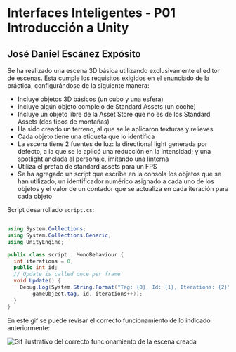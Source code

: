 
# Interfaces Inteligentes - P01 Introducción a Unity
## José Daniel Escánez Expósito

Se ha realizado una escena 3D básica utilizando exclusivamente el editor de escenas.
Esta cumple los requisitos exigidos en el enunciado de la práctica, configurándose de la siguiente manera:

- Incluye objetos 3D básicos (un cubo y una esfera)
- Incluye algún objeto complejo de Standard Assets (un coche)
- Incluye un objeto libre de la Asset Store que no es de los Standard Assets (dos tipos de montañas)
- Ha sido creado un terreno, al que se le aplicaron texturas y relieves
- Cada objeto tiene una etiqueta que lo identifica
- La escena tiene 2 fuentes de luz: la directional light generada por defecto, a la que se le aplicó una reducción en la intensidad; y una spotlight anclada al personaje, imitando una linterna
- Utiliza el prefab de standard assets para un FPS
- Se ha agregado un script que escribe en la consola los objetos que se han utilizado, un identificador numérico asignado a cada uno de los objetos y el valor de un contador que se actualiza en cada iteración para cada objeto

Script desarrollado `script.cs`:
```cs

using System.Collections;
using System.Collections.Generic;
using UnityEngine;

public class script : MonoBehaviour {
  int iterations = 0;
  public int id;
  // Update is called once per frame
  void Update() {
    Debug.Log(System.String.Format("Tag: {0}, Id: {1}, Iterations: {2}",
        gameObject.tag, id, iterations++));
  }
}

```

En este gif se puede revisar el correcto funcionamiento de lo indicado anteriormente:

![Gif ilustrativo del correcto funcionamiento de la escena creada](gifEscena3d.gif)


